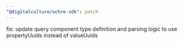 ```yaml
---
"@digitalculture/ochre-sdk": patch
---
```


fix: update query component type definition and parsing logic to use propertyUuids instead of valueUuids
